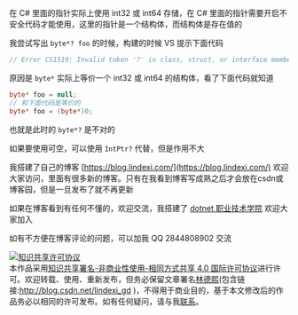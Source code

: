 
在 C# 里面的指针实际上使用 int32 或 int64 存储，在 C# 里面的指针需要开启不安全代码才能使用，这里的指针是一个结构体，而结构体是存在值的

<!--more-->


<!-- CreateTime:4/7/2020 8:53:00 AM -->

<!-- 发布 -->

我尝试写出 `byte*? foo` 的时候，构建的时候 VS 提示下面代码

```csharp
// Error CS1519: Invalid token '?' in class, struct, or interface member declaration
```

原因是 `byte*` 实际上等价一个 int32 或 int64 的结构体，看了下面代码就知道

```csharp
byte* foo = null;
// 和下面代码是等价的
byte* foo = (byte*)0;
```

也就是此时的 `byte*?` 是不对的

如果要使用可空，可以使用 `IntPtr?` 代替，但是作用不大



我搭建了自己的博客 [https://blog.lindexi.com/](https://blog.lindexi.com/) 欢迎大家访问，里面有很多新的博客。只有在我看到博客写成熟之后才会放在csdn或博客园，但是一旦发布了就不再更新

如果在博客看到有任何不懂的，欢迎交流，我搭建了 [dotnet 职业技术学院](https://t.me/dotnet_campus) 欢迎大家加入

如有不方便在博客评论的问题，可以加我 QQ 2844808902 交流

<a rel="license" href="http://creativecommons.org/licenses/by-nc-sa/4.0/"><img alt="知识共享许可协议" style="border-width:0" src="https://licensebuttons.net/l/by-nc-sa/4.0/88x31.png" /></a><br />本作品采用<a rel="license" href="http://creativecommons.org/licenses/by-nc-sa/4.0/">知识共享署名-非商业性使用-相同方式共享 4.0 国际许可协议</a>进行许可。欢迎转载、使用、重新发布，但务必保留文章署名[林德熙](http://blog.csdn.net/lindexi_gd)(包含链接:http://blog.csdn.net/lindexi_gd )，不得用于商业目的，基于本文修改后的作品务必以相同的许可发布。如有任何疑问，请与我[联系](mailto:lindexi_gd@163.com)。